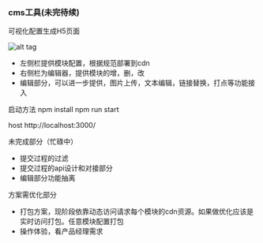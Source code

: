 ### cms工具(未完待续)

可视化配置生成H5页面

![alt tag](https://cloud.githubusercontent.com/assets/3931820/21853026/552859f4-d850-11e6-8123-0d10502a8966.png)

- 左侧栏提供模块配置，根据规范部署到cdn
- 右侧栏为编辑器，提供模块的增，删，改
- 编辑部分，可以进一步提供，图片上传，文本编辑，链接替换，打点等功能接入

启动方法
npm install
npm run start

host
http://localhost:3000/

未完成部分（忙碌中）
- 提交过程的过滤
- 提交过程的api设计和对接部分
- 编辑部分功能抽离

方案需优化部分
- 打包方案，现阶段依靠动态访问请求每个模块的cdn资源。如果做优化应该是实时访问打包。任意模块配置打包
- 操作体验，看产品经理需求
